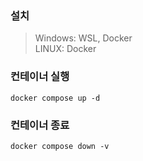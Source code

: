 ### 설치
> Windows: WSL, Docker  
> LINUX: Docker

### 컨테이너 실행
```docker
docker compose up -d
```

### 컨테이너 종료
```docker
docker compose down -v
```